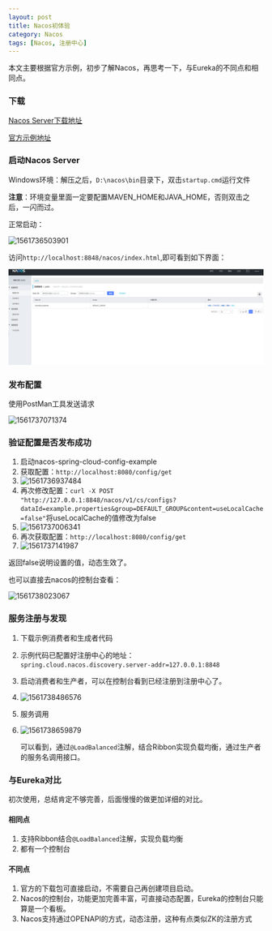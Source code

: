 ```yaml
---
layout: post
title: Nacos初体验
category: Nacos
tags: [Nacos, 注册中心]
---
```


本文主要根据官方示例，初步了解Nacos，再思考一下，与Eureka的不同点和相同点。

### 下载

[Nacos Server下载地址](https://github.com/alibaba/nacos/releases)

[官方示例地址](https://github.com/nacos-group/nacos-examples)

### 启动Nacos Server

Windows环境：解压之后，`D:\nacos\bin`目录下，双击`startup.cmd`运行文件

**注意**：环境变量里面一定要配置MAVEN_HOME和JAVA_HOME，否则双击之后，一闪而过。

正常启动：

![1561736503901](https://github.com/ScnuWang/ScnuWang.github.io/assets/images/1561736503901.png)

访问`http://localhost:8848/nacos/index.html`,即可看到如下界面：

![1561737919628](../../assets/images/1561737919628.png)

### 发布配置

使用PostMan工具发送请求

![1561737071374](https://github.com/ScnuWang/ScnuWang.github.io/assets/images/1561737071374.png)

### 验证配置是否发布成功

1. 启动nacos-spring-cloud-config-example
2. 获取配置：`http://localhost:8080/config/get`
3. ![1561736937484](https://github.com/ScnuWang/ScnuWang.github.io/assets/images/1561736937484.png)
4. 再次修改配置：`curl -X POST "http://127.0.0.1:8848/nacos/v1/cs/configs?dataId=example.properties&group=DEFAULT_GROUP&content=useLocalCache=false"`将useLocalCache的值修改为false
5. ![1561737006341](https://github.com/ScnuWang/ScnuWang.github.io/assets/images/1561737006341.png)
6. 再次获取配置：`http://localhost:8080/config/get`
7. ![1561737141987](https://github.com/ScnuWang/ScnuWang.github.io/assets/images/1561737141987.png)

返回false说明设置的值，动态生效了。

也可以直接去nacos的控制台查看：

![1561738023067](https://github.com/ScnuWang/ScnuWang.github.io/assets/images/1561738023067.png)

### 服务注册与发现

1. 下载示例消费者和生成者代码

2. 示例代码已配置好注册中心的地址：`spring.cloud.nacos.discovery.server-addr=127.0.0.1:8848`

3. 启动消费者和生产者，可以在控制台看到已经注册到注册中心了。

4. ![1561738486576](https://github.com/ScnuWang/ScnuWang.github.io/assets/images/1561738486576.png)

5. 服务调用

6. ![1561738659879](https://github.com/ScnuWang/ScnuWang.github.io/assets/images/1561738659879.png)

   可以看到，通过`@LoadBalanced`注解，结合Ribbon实现负载均衡，通过生产者的服务名调用接口。

### 与Eureka对比

初次使用，总结肯定不够完善，后面慢慢的做更加详细的对比。

#### 相同点

1.  支持Ribbon结合`@LoadBalanced`注解，实现负载均衡
2. 都有一个控制台

#### 不同点

1. 官方的下载包可直接启动，不需要自己再创建项目启动。
2. Nacos的控制台，功能更加完善丰富，可直接动态配置，Eureka的控制台只能算是一个看板。
3. Nacos支持通过OPENAPI的方式，动态注册，这种有点类似ZK的注册方式